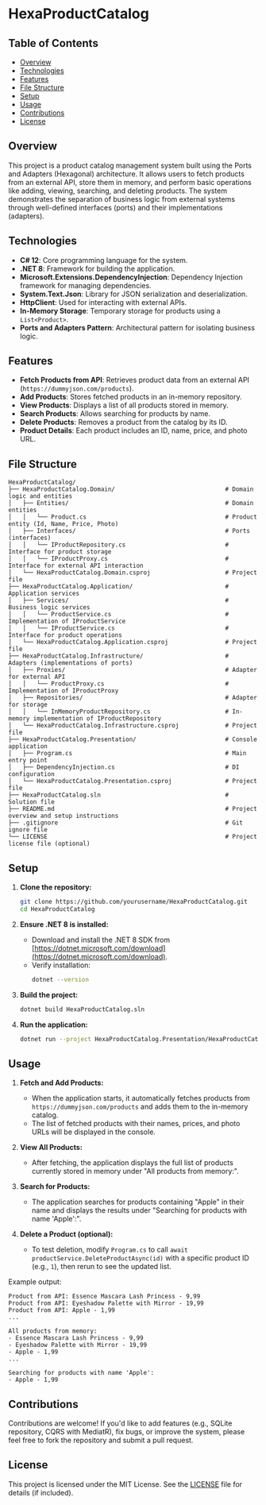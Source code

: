 ﻿# HexaProductCatalog

## Table of Contents

- [Overview](#overview)
- [Technologies](#technologies)
- [Features](#features)
- [File Structure](#file-structure)
- [Setup](#setup)
- [Usage](#usage)
- [Contributions](#contributions)
- [License](#license)

## Overview

This project is a product catalog management system built using the Ports and Adapters (Hexagonal) architecture. It allows users to fetch products from an external API, store them in memory, and perform basic operations like adding, viewing, searching, and deleting products. The system demonstrates the separation of business logic from external systems through well-defined interfaces (ports) and their implementations (adapters).

## Technologies

- **C# 12**: Core programming language for the system.
- **.NET 8**: Framework for building the application.
- **Microsoft.Extensions.DependencyInjection**: Dependency Injection framework for managing dependencies.
- **System.Text.Json**: Library for JSON serialization and deserialization.
- **HttpClient**: Used for interacting with external APIs.
- **In-Memory Storage**: Temporary storage for products using a `List<Product>`.
- **Ports and Adapters Pattern**: Architectural pattern for isolating business logic.

## Features

- **Fetch Products from API**: Retrieves product data from an external API (`https://dummyjson.com/products`).
- **Add Products**: Stores fetched products in an in-memory repository.
- **View Products**: Displays a list of all products stored in memory.
- **Search Products**: Allows searching for products by name.
- **Delete Products**: Removes a product from the catalog by its ID.
- **Product Details**: Each product includes an ID, name, price, and photo URL.

## File Structure

```
HexaProductCatalog/
├── HexaProductCatalog.Domain/                               # Domain logic and entities
│   ├── Entities/                                            # Domain entities
│   │   └── Product.cs                                       # Product entity (Id, Name, Price, Photo)
│   ├── Interfaces/                                          # Ports (interfaces)
│   │   └── IProductRepository.cs                            # Interface for product storage
│   │   └── IProductProxy.cs                                 # Interface for external API interaction
│   └── HexaProductCatalog.Domain.csproj                     # Project file
├── HexaProductCatalog.Application/                          # Application services
│   ├── Services/                                            # Business logic services
│   │   └── ProductService.cs                                # Implementation of IProductService
│   │   └── IProductService.cs                               # Interface for product operations
│   └── HexaProductCatalog.Application.csproj                # Project file
├── HexaProductCatalog.Infrastructure/                       # Adapters (implementations of ports)
│   ├── Proxies/                                             # Adapter for external API
│   │   └── ProductProxy.cs                                  # Implementation of IProductProxy
│   ├── Repositories/                                        # Adapter for storage
│   │   └── InMemoryProductRepository.cs                     # In-memory implementation of IProductRepository
│   └── HexaProductCatalog.Infrastructure.csproj             # Project file
├── HexaProductCatalog.Presentation/                         # Console application
│   ├── Program.cs                                           # Main entry point
│   ├── DependencyInjection.cs                               # DI configuration
│   └── HexaProductCatalog.Presentation.csproj               # Project file
├── HexaProductCatalog.sln                                   # Solution file
├── README.md                                                # Project overview and setup instructions
├── .gitignore                                               # Git ignore file
└── LICENSE                                                  # Project license file (optional)
```

## Setup

1. **Clone the repository:**
   ```bash
   git clone https://github.com/yourusername/HexaProductCatalog.git
   cd HexaProductCatalog
   ```

2. **Ensure .NET 8 is installed:**
   - Download and install the .NET 8 SDK from [https://dotnet.microsoft.com/download](https://dotnet.microsoft.com/download).
   - Verify installation:
     ```bash
     dotnet --version
     ```

3. **Build the project:**
   ```bash
   dotnet build HexaProductCatalog.sln
   ```

4. **Run the application:**
   ```bash
   dotnet run --project HexaProductCatalog.Presentation/HexaProductCatalog.Presentation.csproj
   ```

## Usage

1. **Fetch and Add Products:**
    - When the application starts, it automatically fetches products from `https://dummyjson.com/products` and adds them to the in-memory catalog.
    - The list of fetched products with their names, prices, and photo URLs will be displayed in the console.

2. **View All Products:**
    - After fetching, the application displays the full list of products currently stored in memory under "All products from memory:".

3. **Search for Products:**
    - The application searches for products containing "Apple" in their name and displays the results under "Searching for products with name 'Apple':".

4. **Delete a Product (optional):**
    - To test deletion, modify `Program.cs` to call `await productService.DeleteProductAsync(id)` with a specific product ID (e.g., `1`), then rerun to see the updated list.

Example output:
```
Product from API: Essence Mascara Lash Princess - 9,99
Product from API: Eyeshadow Palette with Mirror - 19,99
Product from API: Apple - 1,99
...

All products from memory:
- Essence Mascara Lash Princess - 9,99
- Eyeshadow Palette with Mirror - 19,99
- Apple - 1,99
...

Searching for products with name 'Apple':
- Apple - 1,99
```

## Contributions

Contributions are welcome! If you'd like to add features (e.g., SQLite repository, CQRS with MediatR), fix bugs, or improve the system, please feel free to fork the repository and submit a pull request.

## License

This project is licensed under the MIT License. See the [LICENSE](LICENSE) file for details (if included).
